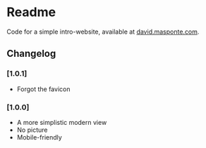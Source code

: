 # Readme

Code for a simple intro-website, available at [david.masponte.com](http://david.masponte.com/).

## Changelog

### [1.0.1]

* Forgot the favicon

### [1.0.0]

* A more simplistic modern view
* No picture
* Mobile-friendly
